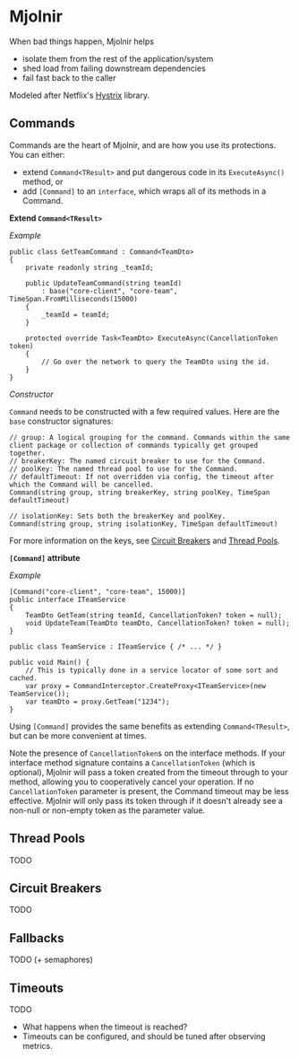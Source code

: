 Mjolnir
=======

When bad things happen, Mjolnir helps
- isolate them from the rest of the application/system
- shed load from failing downstream dependencies
- fail fast back to the caller

Modeled after Netflix's [Hystrix](https://github.com/Netflix/Hystrix) library.

Commands
-----

Commands are the heart of Mjolnir, and are how you use its protections. You can either:
- extend `Command<TResult>` and put dangerous code in its `ExecuteAsync()` method, or
- add `[Command]` to an `interface`, which wraps all of its methods in a Command.

**Extend `Command<TResult>`**

*Example*

```
public class GetTeamCommand : Command<TeamDto>
{
    private readonly string _teamId;

    public UpdateTeamCommand(string teamId)
        : base("core-client", "core-team", TimeSpan.FromMilliseconds(15000)
    {
        _teamId = teamId;
    }
    
    protected override Task<TeamDto> ExecuteAsync(CancellationToken token)
    {
        // Go over the network to query the TeamDto using the id.
    }
}
```

*Constructor*

`Command` needs to be constructed with a few required values. Here are the `base` constructor signatures:

```
// group: A logical grouping for the command. Commands within the same client package or collection of commands typically get grouped together.
// breakerKey: The named circuit breaker to use for the Command.
// poolKey: The named thread pool to use for the Command.
// defaultTimeout: If not overridden via config, the timeout after which the Command will be cancelled.
Command(string group, string breakerKey, string poolKey, TimeSpan defaultTimeout)

// isolationKey: Sets both the breakerKey and poolKey.
Command(string group, string isolationKey, TimeSpan defaultTimeout)
```

For more information on the keys, see [Circuit Breakers](#circuit-breakers) and [Thread Pools](#thread-pools).

**`[Command]` attribute**

*Example*

```
[Command("core-client", "core-team", 15000)]
public interface ITeamService
{
    TeamDto GetTeam(string teamId, CancellationToken? token = null);
    void UpdateTeam(TeamDto teamDto, CancellationToken? token = null);
}

public class TeamService : ITeamService { /* ... */ }

public void Main() {
    // This is typically done in a service locator of some sort and cached.
    var proxy = CommandInterceptor.CreateProxy<ITeamService>(new TeamService());
    var teamDto = proxy.GetTeam("1234");
}
```

Using `[Command]` provides the same benefits as extending `Command<TResult>`, but can be more convenient at times.

Note the presence of `CancellationToken`s on the interface methods. If your interface method signature contains a `CancellationToken` (which is optional), Mjolnir will pass a token created from the timeout through to your method, allowing you to cooperatively cancel your operation. If no `CancellationToken` parameter is present, the Command timeout may be less effective. Mjolnir will only pass its token through if it doesn't already see a non-null or non-empty token as the parameter value.

Thread Pools
-----

TODO

Circuit Breakers
-----

TODO

Fallbacks
-----

TODO (+ semaphores)

Timeouts
-----

TODO
- What happens when the timeout is reached?
- Timeouts can be configured, and should be tuned after observing metrics.
